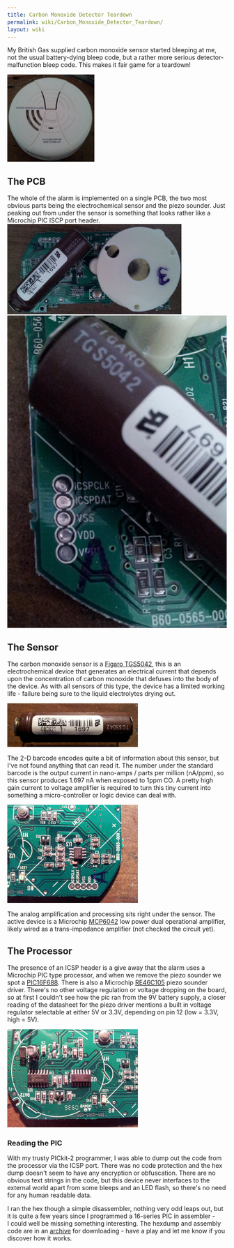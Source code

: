 ```yaml
---
title: Carbon Monoxide Detector Teardown
permalink: wiki/Carbon_Monoxide_Detector_Teardown/
layout: wiki
---
```


My British Gas supplied carbon monoxide sensor started bleeping at me,
not the usual battery-dying bleep code, but a rather more serious
detector-malfunction bleep code. This makes it fair game for a teardown!

<img src="Co-alarm-before.jpg" title="Co-alarm-before.jpg" alt="Co-alarm-before.jpg" width="200" height="200" />

The PCB
-------

The whole of the alarm is implemented on a single PCB, the two most
obvious parts being the electrochemical sensor and the piezo sounder.
Just peaking out from under the sensor is something that looks rather
like a Microchip PIC ISCP port header.  
<img src="Co-alarm-pcb-front.jpg" title="fig:Co-alarm-pcb-front.jpg" alt="Co-alarm-pcb-front.jpg" width="400" />![](Co-alarm-ICSP-port.jpg "fig:Co-alarm-ICSP-port.jpg")

The Sensor
----------

The carbon monoxide sensor is a [Figaro
TGS5042](http://www.figarosensor.com/products/5042Dtl.pdf), this is an
electrochemical device that generates an electrical current that depends
upon the concentration of carbon monoxide that defuses into the body of
the device. As with all sensors of this type, the device has a limited
working life - failure being sure to the liquid electrolytes drying out.

<img src="Co-alarm-electrochemical-sensor.jpg" title="Co-alarm-electrochemical-sensor.jpg" alt="Co-alarm-electrochemical-sensor.jpg" width="300" />

The 2-D barcode encodes quite a bit of information about this sensor,
but I've not found anything that can read it. The number under the
standard barcode is the output current in nano-amps / parts per million
(nA/ppm), so this sensor produces 1.697 nA when exposed to 1ppm CO. A
pretty high gain current to voltage amplifier is required to turn this
tiny current into something a micro-controller or logic device can deal
with.

<img src="Co-alarm-analog-stage.jpg" title="Co-alarm-analog-stage.jpg" alt="Co-alarm-analog-stage.jpg" width="300" />

The analog amplification and processing sits right under the sensor. The
active device is a Microchip
[MCP6042](http://www.microchip.com/wwwproducts/Devices.aspx?dDocName=en010444)
low power dual operational amplifier, likely wired as a trans-impedance
amplifier (not checked the circuit yet).

The Processor
-------------

The presence of an ICSP header is a give away that the alarm uses a
Microchip PIC type processor, and when we remove the piezo sounder we
spot a
[PIC16F688](http://ww1.microchip.com/downloads/en/DeviceDoc/41203E.pdf).
There is also a Microchip
[RE46C105](http://ww1.microchip.com/downloads/en/devicedoc/22167a.pdf)
piezo sounder driver. There's no other voltage regulation or voltage
dropping on the board, so at first I couldn't see how the pic ran from
the 9V battery supply, a closer reading of the datasheet for the piezo
driver mentions a built in voltage regulator selectable at either 5V or
3.3V, depending on pin 12 (low = 3.3V, high = 5V).

<img src="Co-alarm-pic-and-piezo-driver.jpg" title="Co-alarm-pic-and-piezo-driver.jpg" alt="Co-alarm-pic-and-piezo-driver.jpg" width="300" />

### Reading the PIC

With my trusty PICkit-2 programmer, I was able to dump out the code from
the processor via the ICSP port. There was no code protection and the
hex dump doesn't seem to have any encryption or obfuscation. There are
no obvious text strings in the code, but this device never interfaces to
the external world apart from some bleeps and an LED flash, so there's
no need for any human readable data.

I ran the hex though a simple disassembler, nothing very odd leaps out,
but it is quite a few years since I programmed a 16-series PIC in
assembler - I could well be missing something interesting. The hexdump
and assembly code are in an [archive](/wiki/Media:Co-pic-code.zip "wikilink")
for downloading - have a play and let me know if you discover how it
works.  

